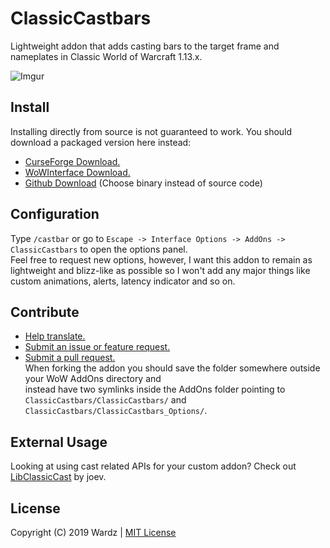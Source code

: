 # ClassicCastbars

Lightweight addon that adds casting bars to the target frame and nameplates in Classic World of Warcraft 1.13.x.  

![Imgur](https://i.imgur.com/thxJqi6.jpg)

## Install

Installing directly from source is not guaranteed to work. You should download a packaged version here instead:

- [CurseForge Download.](https://www.curseforge.com/wow/addons/classiccastbars)
- [WoWInterface Download.](https://wowinterface.com/downloads/info24925-ClassicCastbars.html)
- [Github Download](https://github.com/wardz/classiccastbars/releases) (Choose binary instead of source code)

## Configuration

Type `/castbar` or go to `Escape -> Interface Options -> AddOns -> ClassicCastbars` to open the options panel.  
Feel free to request new options, however, I want this addon to remain as lightweight and blizz-like as possible so I won't
add any major things like custom animations, alerts, latency indicator and so on.

## Contribute

- [Help translate.](https://www.curseforge.com/wow/addons/classiccastbars/localization)
- [Submit an issue or feature request.](https://github.com/wardz/ClassicCastbars/issues)
- [Submit a pull request.](https://github.com/wardz/ClassicCastbars/pulls)  
  When forking the addon you should save the folder somewhere outside your WoW AddOns directory and  
  instead have two symlinks inside the AddOns folder pointing to
  `ClassicCastbars/ClassicCastbars/` and `ClassicCastbars/ClassicCastbars_Options/`.

## External Usage

Looking at using cast related APIs for your custom addon? Check out [LibClassicCast](https://github.com/joev/LibClassicCast) by joev.

## License

Copyright (C) 2019 Wardz | [MIT License](https://opensource.org/licenses/MIT)
